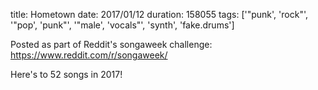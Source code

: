 title: Hometown
date: 2017/01/12
duration: 158055
tags: ['"punk', 'rock"', '"pop', 'punk"', '"male', 'vocals"', 'synth', 'fake.drums']

Posted as part of Reddit's songaweek challenge: https://www.reddit.com/r/songaweek/

Here's to 52 songs in 2017!
